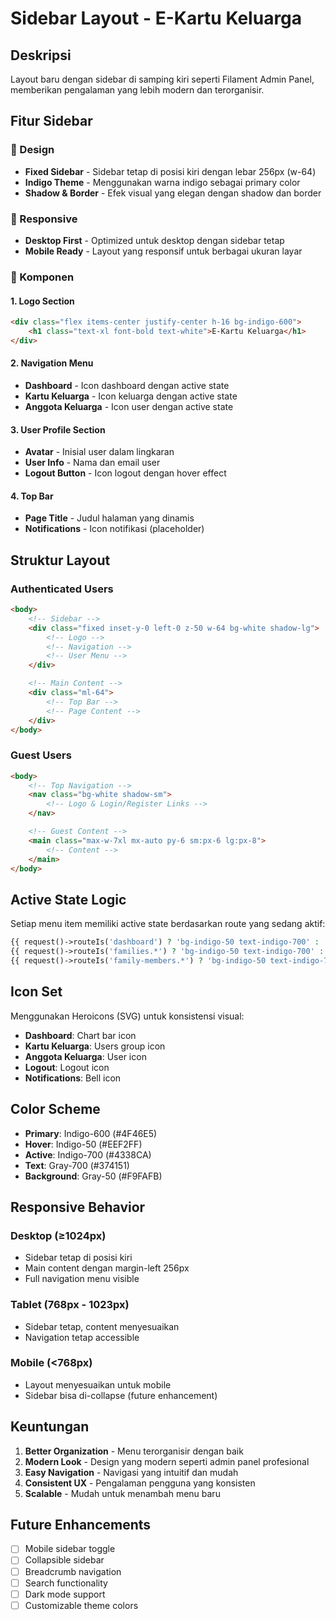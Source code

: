 # Sidebar Layout - E-Kartu Keluarga

## Deskripsi

Layout baru dengan sidebar di samping kiri seperti Filament Admin Panel, memberikan pengalaman yang lebih modern dan terorganisir.

## Fitur Sidebar

### 🎨 Design
- **Fixed Sidebar** - Sidebar tetap di posisi kiri dengan lebar 256px (w-64)
- **Indigo Theme** - Menggunakan warna indigo sebagai primary color
- **Shadow & Border** - Efek visual yang elegan dengan shadow dan border

### 📱 Responsive
- **Desktop First** - Optimized untuk desktop dengan sidebar tetap
- **Mobile Ready** - Layout yang responsif untuk berbagai ukuran layar

### 🔧 Komponen

#### 1. Logo Section
```html
<div class="flex items-center justify-center h-16 bg-indigo-600">
    <h1 class="text-xl font-bold text-white">E-Kartu Keluarga</h1>
</div>
```

#### 2. Navigation Menu
- **Dashboard** - Icon dashboard dengan active state
- **Kartu Keluarga** - Icon keluarga dengan active state
- **Anggota Keluarga** - Icon user dengan active state

#### 3. User Profile Section
- **Avatar** - Inisial user dalam lingkaran
- **User Info** - Nama dan email user
- **Logout Button** - Icon logout dengan hover effect

#### 4. Top Bar
- **Page Title** - Judul halaman yang dinamis
- **Notifications** - Icon notifikasi (placeholder)

## Struktur Layout

### Authenticated Users
```html
<body>
    <!-- Sidebar -->
    <div class="fixed inset-y-0 left-0 z-50 w-64 bg-white shadow-lg">
        <!-- Logo -->
        <!-- Navigation -->
        <!-- User Menu -->
    </div>

    <!-- Main Content -->
    <div class="ml-64">
        <!-- Top Bar -->
        <!-- Page Content -->
    </div>
</body>
```

### Guest Users
```html
<body>
    <!-- Top Navigation -->
    <nav class="bg-white shadow-sm">
        <!-- Logo & Login/Register Links -->
    </nav>

    <!-- Guest Content -->
    <main class="max-w-7xl mx-auto py-6 sm:px-6 lg:px-8">
        <!-- Content -->
    </main>
</body>
```

## Active State Logic

Setiap menu item memiliki active state berdasarkan route yang sedang aktif:

```php
{{ request()->routeIs('dashboard') ? 'bg-indigo-50 text-indigo-700' : '' }}
{{ request()->routeIs('families.*') ? 'bg-indigo-50 text-indigo-700' : '' }}
{{ request()->routeIs('family-members.*') ? 'bg-indigo-50 text-indigo-700' : '' }}
```

## Icon Set

Menggunakan Heroicons (SVG) untuk konsistensi visual:

- **Dashboard**: Chart bar icon
- **Kartu Keluarga**: Users group icon
- **Anggota Keluarga**: User icon
- **Logout**: Logout icon
- **Notifications**: Bell icon

## Color Scheme

- **Primary**: Indigo-600 (#4F46E5)
- **Hover**: Indigo-50 (#EEF2FF)
- **Active**: Indigo-700 (#4338CA)
- **Text**: Gray-700 (#374151)
- **Background**: Gray-50 (#F9FAFB)

## Responsive Behavior

### Desktop (≥1024px)
- Sidebar tetap di posisi kiri
- Main content dengan margin-left 256px
- Full navigation menu visible

### Tablet (768px - 1023px)
- Sidebar tetap, content menyesuaikan
- Navigation tetap accessible

### Mobile (<768px)
- Layout menyesuaikan untuk mobile
- Sidebar bisa di-collapse (future enhancement)

## Keuntungan

1. **Better Organization** - Menu terorganisir dengan baik
2. **Modern Look** - Design yang modern seperti admin panel profesional
3. **Easy Navigation** - Navigasi yang intuitif dan mudah
4. **Consistent UX** - Pengalaman pengguna yang konsisten
5. **Scalable** - Mudah untuk menambah menu baru

## Future Enhancements

- [ ] Mobile sidebar toggle
- [ ] Collapsible sidebar
- [ ] Breadcrumb navigation
- [ ] Search functionality
- [ ] Dark mode support
- [ ] Customizable theme colors 
